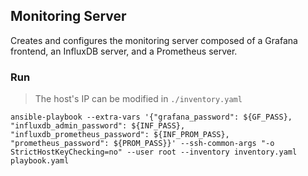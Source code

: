## Monitoring Server

Creates and configures the monitoring server composed of a Grafana frontend, an InfluxDB server, and a Prometheus server.

### Run

> The host's IP can be modified in `./inventory.yaml`

```
ansible-playbook --extra-vars '{"grafana_password": ${GF_PASS}, "influxdb_admin_password": ${INF_PASS},  "influxdb_prometheus_password": ${INF_PROM_PASS}, "prometheus_password": ${PROM_PASS}}' --ssh-common-args "-o StrictHostKeyChecking=no" --user root --inventory inventory.yaml playbook.yaml
```